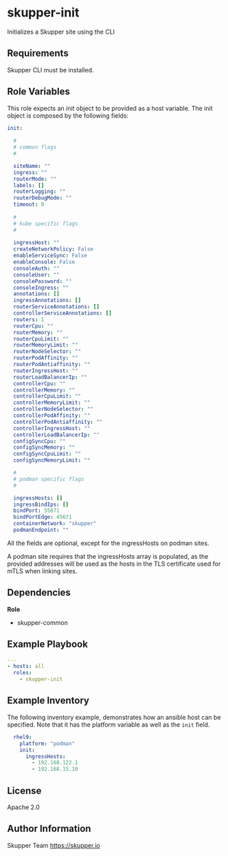skupper-init
============

Initializes a Skupper site using the CLI

Requirements
------------

Skupper CLI must be installed.

Role Variables
--------------

This role expects an init object to be provided as a host variable.
The init object is composed by the following fields:

```yaml
init:
  
  #
  # common flags
  #

  siteName: ""
  ingress: ""
  routerMode: ""
  labels: []
  routerLogging: ""
  routerDebugMode: ""
  timeout: 0
 
  #
  # kube specific flags
  #
  
  ingressHost: ""
  createNetworkPolicy: False
  enableServiceSync: False
  enableConsole: False
  consoleAuth: ""
  consoleUser: ""
  consolePassword: ""
  consoleIngress: ""
  annotations: []
  ingressAnnotations: []
  routerServiceAnnotations: []
  controllerServiceAnnotations: []
  routers: 1
  routerCpu: ""
  routerMemory: ""
  routerCpuLimit: ""
  routerMemoryLimit: ""
  routerNodeSelector: ""
  routerPodAffinity: ""
  routerPodAntiaffinity: ""
  routerIngressHost: ""
  routerLoadBalancerIp: ""
  controllerCpu: ""
  controllerMemory: ""
  controllerCpuLimit: ""
  controllerMemoryLimit: ""
  controllerNodeSelector: ""
  controllerPodAffinity: ""
  controllerPodAntiaffinity: ""
  controllerIngressHost: ""
  controllerLoadBalancerIp: ""
  configSyncCpu: ""
  configSyncMemory: ""
  configSyncCpuLimit: ""
  configSyncMemoryLimit: ""

  #
  # podman specific flags
  #

  ingressHosts: []
  ingressBindIps: []
  bindPort: 55671
  bindPortEdge: 45671
  containerNetwork: "skupper"
  podmanEndpoint: ""
```

All the fields are optional, except for the ingressHosts on podman sites.

A podman site requires that the ingressHosts array is populated, as the
provided addresses will be used as the hosts in the TLS certificate used
for mTLS when linking sites.

Dependencies
------------

**Role**

* skupper-common

Example Playbook
----------------

```yaml
---
- hosts: all
  roles:
    - skupper-init
```

Example Inventory
-----------------

The following inventory example, demonstrates how an ansible host
can be specified. Note that it has the platform variable as well 
as the `init` field.

```yaml
  rhel9:
    platform: "podman"
    init:
      ingressHosts:
        - 192.168.122.1
        - 192.168.15.10
```

License
-------

Apache 2.0

Author Information
------------------

Skupper Team
https://skupper.io
